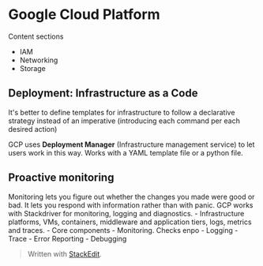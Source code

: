 # Google Cloud Platform

Content sections
- IAM
- Networking
- Storage

## Deployment: Infrastructure as a Code

It's better to define templates for infrastructure to follow a declarative strategy instead of an imperative (introducing each command per each desired action)

GCP uses **Deployment Manager** (Infrastructure management service) to let users work in this way. Works with a YAML template file or a python file.

## Proactive monitoring

Monitoring lets you figure out whether the changes you made were good or bad.
It lets you respond with information rather than with panic. GCP works with Stackdriver for monitoring, logging and diagnostics.
	- Infrastructure platforms, VMs, containers, middleware and application tiers, logs, metrics and traces.
	- Core components
		- Monitoring. Checks enpo
		- Logging
		- Trace
		- Error Reporting
		- Debugging

> Written with [StackEdit](https://stackedit.io/).
<!--stackedit_data:
eyJoaXN0b3J5IjpbOTQ3MzQyNjY2LDExNzA3NTI1ODMsLTU0ND
I0NzE1NSwtODUxNTEzNjQ5LDc0NTM5ODY4MF19
-->